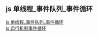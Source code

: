 ## js 单线程_事件队列_事件循环
[js 单线程_事件队列_事件循环](http://transcoder.baidu.com/from=1099b/bd_page_type=1/ssid=0/uid=0/pu=usm%400%2Csz%401320_2001%2Cta%40iphone_1_10.1_3_602/baiduid=174A8C57B31F436559037207FF8FABA3/w=0_10_/t=iphone/l=3/tc?ref=www_iphone&lid=2570588856940523893&order=1&fm=alop&tj=www_normal_1_0_10_title&vit=osres&m=8&srd=1&cltj=cloud_title&asres=1&nt=wnor&title=JS%E7%9A%84%E7%BA%BF%E7%A8%8B%E4%BA%8B%E4%BB%B6%E5%BE%AA%E7%8E%AF%E4%BB%BB%E5%8A%A1%E9%98%9F%E5%88%97%E7%AE%80%E4%BB%8B-Tirion-%E5%8D%9A%E5%AE%A2%E5%9B%AD&dict=30&w_qd=IlPT2AEptyoA_yiPDsR8w_Tj_YA2aCNA7K&sec=16519&di=712f47c54d76a06a&bdenc=1&tch=124.0.22.160.0.0&nsrc=IlPT2AEptyoA_yixCFOxXnANedT62v3IEQGG_ytK1DK6mlrte4viZQRAETH5NG0TUS4dgTCctBc1wX3f_8hunM5X&eqid=23ac90f2218472001000000658217b3a&wd=&clk_info=%7B%22srcid%22%3A%221599%22%2C%22tplname%22%3A%22www_normal%22%2C%22t%22%3A1478589256739%2C%22xpath%22%3A%22div-a-h3%22%7D)  
[js 运行机制事件循环](http://m.jb51.net/article/56022.htm)

